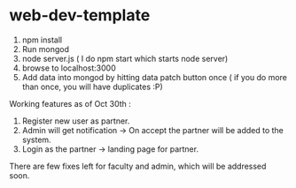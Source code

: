 # web-dev-template
1. npm install
2. Run mongod
3. node server.js ( I do npm start which starts node server)
4. browse to localhost:3000
5. Add data into mongod by hitting data patch button once ( if you do more than once, you will have duplicates :P)



Working features as of Oct 30th :

1. Register new user as partner.
2. Admin will get notification -> On accept the partner will be added to the system.
3. Login as the partner -> landing page for partner.

There are few fixes left for faculty and admin, which will be addressed soon.